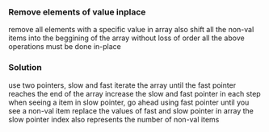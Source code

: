 ### Remove elements of value <val> inplace
remove all elements with a specific value in array
also shift all the non-val items into the beggining of the array without loss of order
all the above operations must be done in-place

### Solution
use two pointers, slow and fast
iterate the array until the fast pointer reaches the end of the array
increase the slow and fast pointer in each step
when seeing a <val> item in slow pointer, go ahead using fast pointer until you see a non-val item
replace the values of fast and slow pointer in array
the slow pointer index also represents the number of non-val items